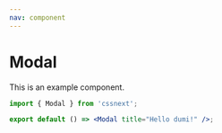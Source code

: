 ```yaml
---
nav: component
---
```


# Modal

This is an example component.

```jsx
import { Modal } from 'cssnext';

export default () => <Modal title="Hello dumi!" />;
```
